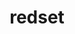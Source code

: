 ---
title: "redset"
layout: cache
categories: [package, v0.19]
meta: {"versions": ["0.2.0"], "compilers": ["gcc@=11.1.0", "gcc@=7.5.0", "oneapi@=2022.1.0"], "oss": ["ubuntu18.04", "ubuntu20.04"], "platforms": ["linux"], "targets": ["x86_64"], "stacks": ["data-vis-sdk", "e4s", "e4s-oneapi", "radiuss"], "num_specs": 5, "num_specs_by_stack": {"radiuss": 1, "data-vis-sdk": 1, "e4s": 2, "e4s-oneapi": 1}}
spec_details: [{"hash": "5lbgqss4dpyi5fgjyofscn67racviwrx", "compiler": "gcc@=7.5.0", "versions": ["0.2.0"], "os": "ubuntu18.04", "platform": "linux", "target": "x86_64", "variants": ["build_system=cmake", "build_type=RelWithDebInfo", "~ipo", "+shared"], "stacks": ["radiuss"], "size": "-", "tarball": "https://binaries.spack.io/releases/v0.19/build_cache/linux-ubuntu18.04-x86_64/gcc-7.5.0/redset-0.2.0/linux-ubuntu18.04-x86_64-gcc-7.5.0-redset-0.2.0-5lbgqss4dpyi5fgjyofscn67racviwrx.spack"}, {"hash": "md45dprhirkbzjcth2bxrc7lg6sllp2n", "compiler": "gcc@=7.5.0", "versions": ["0.2.0"], "os": "ubuntu18.04", "platform": "linux", "target": "x86_64", "variants": ["build_system=cmake", "build_type=RelWithDebInfo", "~ipo", "+shared"], "stacks": ["data-vis-sdk"], "size": "-", "tarball": "https://binaries.spack.io/releases/v0.19/build_cache/linux-ubuntu18.04-x86_64/gcc-7.5.0/redset-0.2.0/linux-ubuntu18.04-x86_64-gcc-7.5.0-redset-0.2.0-md45dprhirkbzjcth2bxrc7lg6sllp2n.spack"}, {"hash": "y3jgzluzpqkj76en6gdcuvcwibetczf4", "compiler": "gcc@=11.1.0", "versions": ["0.2.0"], "os": "ubuntu20.04", "platform": "linux", "target": "x86_64", "variants": ["build_system=cmake", "build_type=RelWithDebInfo", "~ipo", "+shared"], "stacks": ["e4s"], "size": "-", "tarball": "https://binaries.spack.io/releases/v0.19/build_cache/linux-ubuntu20.04-x86_64/gcc-11.1.0/redset-0.2.0/linux-ubuntu20.04-x86_64-gcc-11.1.0-redset-0.2.0-y3jgzluzpqkj76en6gdcuvcwibetczf4.spack"}, {"hash": "lgsqjkq26uig2w54rz6l3o2tlpnra5hg", "compiler": "gcc@=11.1.0", "versions": ["0.2.0"], "os": "ubuntu20.04", "platform": "linux", "target": "x86_64", "variants": ["build_system=cmake", "build_type=RelWithDebInfo", "~ipo", "+shared"], "stacks": ["e4s"], "size": "-", "tarball": "https://binaries.spack.io/releases/v0.19/build_cache/linux-ubuntu20.04-x86_64/gcc-11.1.0/redset-0.2.0/linux-ubuntu20.04-x86_64-gcc-11.1.0-redset-0.2.0-lgsqjkq26uig2w54rz6l3o2tlpnra5hg.spack"}, {"hash": "btwn25cqgryzzhe4hijqasyr4xvs57ra", "compiler": "oneapi@=2022.1.0", "versions": ["0.2.0"], "os": "ubuntu20.04", "platform": "linux", "target": "x86_64", "variants": ["build_system=cmake", "build_type=RelWithDebInfo", "~ipo", "+shared"], "stacks": ["e4s-oneapi"], "size": "-", "tarball": "https://binaries.spack.io/releases/v0.19/build_cache/linux-ubuntu20.04-x86_64/oneapi-2022.1.0/redset-0.2.0/linux-ubuntu20.04-x86_64-oneapi-2022.1.0-redset-0.2.0-btwn25cqgryzzhe4hijqasyr4xvs57ra.spack"}]
---